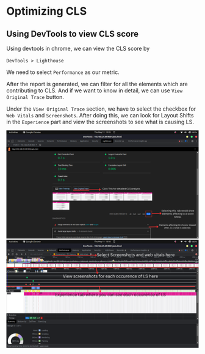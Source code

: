 # Optimizing CLS

## Using DevTools to view CLS score

Using devtools in chrome, we can view the CLS score by 

`DevTools > Lighthouse`

We need to select `Performance` as our metric.

After the report is generated, we can filter for all the elements which are contributing to CLS. And if we want to know in detail, we can use `View Original Trace` button.

Under the `View Original Trace` section, we have to select the checkbox for `Web Vitals` and `Screenshots`. After doing this, we can look for Layout Shifts in the `Experience` part and view the screenshots to see what is causing LS.


![Screenshot 1](screenshots/1.png)
![Screenshot 2](screenshots/2.png)
